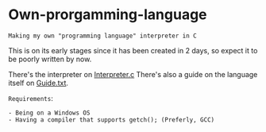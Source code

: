# Own-prorgamming-language
`Making my own "programming language" interpreter in C`

This is on its early stages since it has been created in 2 days, so expect it to be poorly written by now.

There's the interpreter on [Interpreter.c](https://github.com/DeetSteve00/Own-prorgamming-language/blob/main/Interpreter.c "INTERPRETER.C")
There's also a guide on the language itself on [Guide.txt](https://github.com/DeetSteve00/Own-prorgamming-language/blob/main/Guide.txt "GUIDE.TXT").

`Requirements`:
```
- Being on a Windows OS
- Having a compiler that supports getch(); (Preferly, GCC)
```
